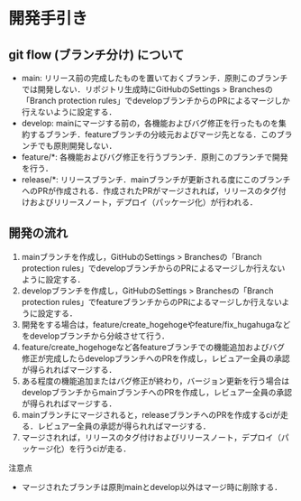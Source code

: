 # 開発手引き

## git flow (ブランチ分け) について

- main: リリース前の完成したものを置いておくブランチ．原則このブランチでは開発しない．リポジトリ生成時にGitHubのSettings > Branchesの「Branch protection rules」でdevelopブランチからのPRによるマージしか行えないように設定する．
- develop: mainにマージする前の，各機能およびバグ修正を行ったものを集約するブランチ．featureブランチの分岐元およびマージ先となる．このブランチでも原則開発しない．
- feature/*: 各機能およびバグ修正を行うブランチ．原則このブランチで開発を行う．
- release/*: リリースブランチ．mainブランチが更新される度にこのブランチへのPRが作成される．作成されたPRがマージされれば，リリースのタグ付けおよびリリースノート，デプロイ（パッケージ化）が行われる．

## 開発の流れ

1. mainブランチを作成し，GitHubのSettings > Branchesの「Branch protection rules」でdevelopブランチからのPRによるマージしか行えないように設定する．
2. developブランチを作成し，GitHubのSettings > Branchesの「Branch protection rules」でfeatureブランチからのPRによるマージしか行えないように設定する．
3. 開発をする場合は，feature/create_hogehogeやfeature/fix_hugahugaなどをdevelopブランチから分岐させて行う．
4. feature/create_hogehogeなど各featureブランチでの機能追加およびバグ修正が完成したらdevelopブランチへのPRを作成し，レビュアー全員の承認が得られればマージする．
5. ある程度の機能追加またはバグ修正が終わり，バージョン更新を行う場合はdevelopブランチからmainブランチへのPRを作成し，レビュアー全員の承認が得られればマージする．
6. mainブランチにマージされると，releaseブランチへのPRを作成するciが走る．レビュアー全員の承認が得られればマージする．
7. マージされれば，リリースのタグ付けおよびリリースノート，デプロイ（パッケージ化）を行うciが走る．

注意点
- マージされたブランチは原則mainとdevelop以外はマージ時に削除する．